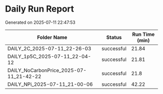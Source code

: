 # Daily Run Report
Generated on 2025-07-11 22:47:53

| Folder Name | Status     | Run Time (min) |
|-------------|------------|----------------|
| DAILY_2C_2025-07-11_22-26-03 | successful | 21.84 |
| DAILY_1p5C_2025-07-11_22-04-12 | successful | 21.81 |
| DAILY_NoCarbonPrice_2025-07-11_21-42-22 | successful | 21.8 |
| DAILY_NPi_2025-07-11_21-00-06 | successful | 42.22 |